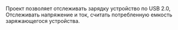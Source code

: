 Проект позволяет отслеживать зарядку устройство по USB 2.0,
Отслеживать напряжение и ток, считать потребленную емкость заряжающегося устройства.
